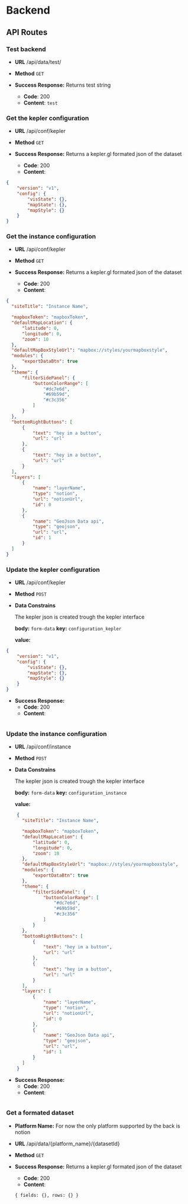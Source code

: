 # Backend


## API Routes 

### Test backend

- **URL**
/api/data/test/

- **Method**
`GET`

- **Success Response:**
	Returns test string
	- **Code**: 200
	- **Content**:
	`test`


### Get the kepler configuration 

- **URL**
/api/conf/kepler

- **Method**
`GET`

- **Success Response:**
	Returns a kepler.gl formated json of the dataset
	- **Code**: 200
	- **Content**:
```json
{
	"version": "v1",
	"config": {
		"visState": {},
		"mapState": {},
		"mapStyle": {}
	}
}
```

### Get the instance configuration 

- **URL**
/api/conf/kepler

- **Method**
`GET`

- **Success Response:**
	Returns a kepler.gl formated json of the dataset
	- **Code**: 200
	- **Content**:

```json 
{
  "siteTitle": "Instance Name",

  "mapboxToken": "mapboxToken",
  "defaultMapLocation": {
	  "latitude": 0,
	  "longitude": 0,
	  "zoom": 10
  },
  "defaultMapBoxStyleUrl": "mapbox://styles/yourmapboxstyle",
  "modules": {
	  "exportDataBtn": true
  },
  "theme": {
	  "filterSidePanel": {
		  "buttonColorRange": [
			  "#dc7e6d",
			  "#69b59d",
			  "#c3c356"
		  ]
	  }
  },
  "bottomRightButtons": [
	  {
		  "text": "hey im a button",
		  "url": "url"
	  },
	  {
		  "text": "hey im a button",
		  "url": "url"
	  }
  ],
  "layers": [
	  {
		  "name": "layerName",
		  "type": "notion",
		  "url": "notionUrl",
		  "id": 0
	  },
	  {
		  "name": "GeoJson Data api",
		  "type": "geojson",
		  "url": "url",
		  "id": 1
	  }
  ]
}
```



### Update the kepler configuration 

- **URL**
/api/conf/kepler

- **Method**
`POST`

- **Data Constrains**

	The kepler json is created trough the kepler interface

	**body:** `form-data`
	**key:** `configuration_kepler`

	**value:**
```json
{
	"version": "v1",
	"config": {
		"visState": {},
		"mapState": {},
		"mapStyle": {}
	}
}
```


- **Success Response:**
	- **Code**: 200
	- **Content**:
```json

```

### Update the instance configuration

- **URL**
/api/conf/instance

- **Method**
`POST`

- **Data Constrains**

	The kepler json is created trough the kepler interface

	**body:** `form-data`
	**key:** `configuration_instance`

	**value:**
```json 
	{
	  "siteTitle": "Instance Name",

	  "mapboxToken": "mapboxToken",
	  "defaultMapLocation": {
		  "latitude": 0,
		  "longitude": 0,
		  "zoom": 10
	  },
	  "defaultMapBoxStyleUrl": "mapbox://styles/yourmapboxstyle",
	  "modules": {
		  "exportDataBtn": true
	  },
	  "theme": {
		  "filterSidePanel": {
			  "buttonColorRange": [
				  "#dc7e6d",
				  "#69b59d",
				  "#c3c356"
			  ]
		  }
	  },
	  "bottomRightButtons": [
		  {
			  "text": "hey im a button",
			  "url": "url"
		  },
		  {
			  "text": "hey im a button",
			  "url": "url"
		  }
	  ],
	  "layers": [
		  {
			  "name": "layerName",
			  "type": "notion",
			  "url": "notionUrl",
			  "id": 0
		  },
		  {
			  "name": "GeoJson Data api",
			  "type": "geojson",
			  "url": "url",
			  "id": 1
		  }
	  ]
	}
```
		

- **Success Response:**
	- **Code**: 200
	- **Content**:
```json

```




### Get a formated dataset

- **Platform Name:**
	For now the only platform supported by the back is notion

- **URL**
/api/data/{platform_name}/{datasetId}


- **Method**
`GET`

- **Success Response:**
	Returns a kepler.gl formated json of the dataset
	- **Code**: 200
	- **Content**:
	
	`{
		fields: {},
		rows: {}
	}`

